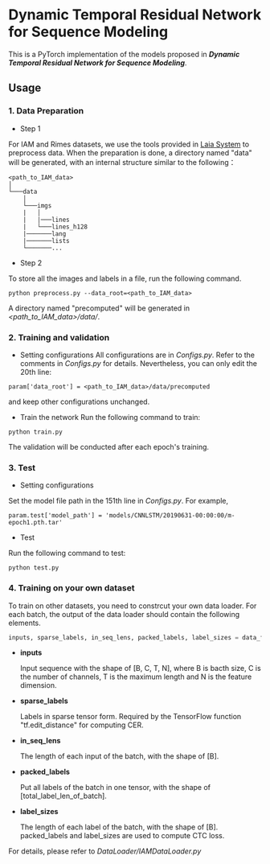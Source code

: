 Dynamic Temporal Residual Network for Sequence Modeling
=================================================================================
This is a PyTorch implementation of the models proposed in ***Dynamic Temporal Residual Network for Sequence Modeling***.

## Usage
### 1. Data Preparation
- Step 1

For IAM and Rimes datasets, we use the tools provided in [Laia System](https://github.com/jpuigcerver/Laia) to preprocess data.
When the preparation is done, a directory named "data" will be generated, with an internal structure similar to the following：

```
<path_to_IAM_data>  
│
└───data
    │
    └───imgs
    |   │
    |   |───lines
    |   └───lines_h128
    |───────lang
    |───────lists
    └───────...
```

- Step 2

To store all the images and labels in a file, run the following command.
```
python preprocess.py --data_root=<path_to_IAM_data>
```
A directory named "precomputed" will be generated in _<path_to_IAM_data>/data/_.


### 2. Training and validation
- Setting configurations
All configurations are in _Configs.py_. Refer to the comments in _Configs.py_ for details. Nevertheless, you can only edit the 20th line:
```
param['data_root'] = <path_to_IAM_data>/data/precomputed
```
and keep other configurations unchanged.

- Train the network
Run the following command to train:
```
python train.py
```
The validation will be conducted after each epoch's training.


### 3. Test
- Setting configurations

Set the model file path in the 151th line in _Configs.py_. For example,
```
param.test['model_path'] = 'models/CNNLSTM/20190631-00:00:00/m-epoch1.pth.tar'
```

- Test

Run the following command to test:
```
python test.py
```

### 4. Training on your own dataset
To train on other datasets, you need to constrcut your own data loader. For each batch, the output of the data loader should contain the following elements.
``` python
inputs, sparse_labels, in_seq_lens, packed_labels, label_sizes = data_for_one_batch
```
- **inputs**

  Input sequence with the shape of [B, C, T, N], where B is bacth size, C is the number of channels, T is the maximum length and N is the feature dimension.

- **sparse_labels**

  Labels in sparse tensor form. Required by the TensorFlow function "tf.edit_distance" for computing CER.

- **in_seq_lens**

  The length of each input of the batch, with the shape of [B].

- **packed_labels**

  Put all labels of the batch in one tensor, with the shape of [total_label_len_of_batch].

- **label_sizes**

  The length of each label of the batch, with the shape of [B]. packed_labels and label_sizes are used to compute CTC loss.

For details, please refer to _DataLoader/IAMDataLoader.py_
